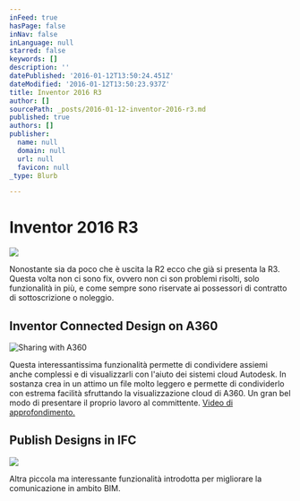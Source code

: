 ```yaml
---
inFeed: true
hasPage: false
inNav: false
inLanguage: null
starred: false
keywords: []
description: ''
datePublished: '2016-01-12T13:50:24.451Z'
dateModified: '2016-01-12T13:50:23.937Z'
title: Inventor 2016 R3
author: []
sourcePath: _posts/2016-01-12-inventor-2016-r3.md
published: true
authors: []
publisher:
  name: null
  domain: null
  url: null
  favicon: null
_type: Blurb

---
```

# 

# Inventor 2016 R3
![](https://the-grid-user-content.s3-us-west-2.amazonaws.com/8d870c6b-41ca-4cd9-a0b4-fc71c95ddc1d.png)

Nonostante sia da poco che è uscita la R2 ecco che già si presenta la R3\. Questa volta non ci sono fix, ovvero non ci son problemi risolti, solo funzionalità in più, e come sempre sono riservate ai possessori di contratto di sottoscrizione o noleggio.

## Inventor Connected Design on A360
![Sharing with A360](https://s3-us-west-2.amazonaws.com/the-grid-img/p/aee04340d3924204d8cd92fb9b5f6fa519d3a8db.png)

Questa interessantissima funzionalità permette di condividere assiemi anche complessi e di visualizzarli con l'aiuto dei sistemi cloud Autodesk. In sostanza crea in un attimo un file molto leggero e permette di condividerlo con estrema facilità sfruttando la visualizzazione cloud di A360\. Un gran bel modo di presentare il proprio lavoro al committente. [Video di approfondimento.][0]

## Publish Designs in IFC
![](https://the-grid-user-content.s3-us-west-2.amazonaws.com/95fca3c7-5a56-446b-b5b6-218ded43925f.png)

Altra piccola ma interessante funzionalità introdotta per migliorare la comunicazione in ambito BIM.

[0]: https://www.youtube.com/watch?v=bxvzwrER_6Q